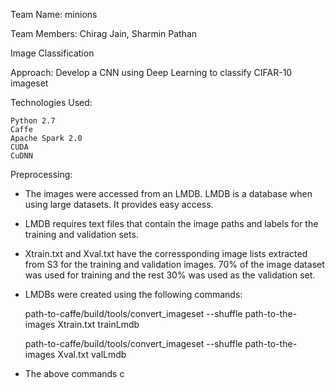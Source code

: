 Team Name: minions

Team Members: Chirag Jain, Sharmin Pathan

Image Classification

Approach: Develop a CNN using Deep Learning to classify CIFAR-10 imageset

Technologies Used:

    Python 2.7
    Caffe
    Apache Spark 2.0
    CUDA
    CuDNN
    
Preprocessing:
- The images were accessed from an LMDB. LMDB is a database when using large datasets. It provides easy access.
- LMDB requires text files that contain the image paths and labels for the training and validation sets.
- Xtrain.txt and Xval.txt have the corressponding image lists extracted from S3 for the training and validation images. 70% of the image dataset was used for training and the rest 30% was used as the validation set.
- LMDBs were created using the following commands:

    path-to-caffe/build/tools/convert_imageset --shuffle path-to-the-images Xtrain.txt trainLmdb
    
    path-to-caffe/build/tools/convert_imageset --shuffle path-to-the-images Xval.txt valLmdb

- The above commands c
